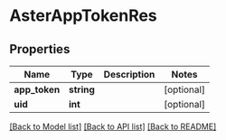 # AsterAppTokenRes

## Properties
Name | Type | Description | Notes
------------ | ------------- | ------------- | -------------
**app_token** | **string** |  | [optional] 
**uid** | **int** |  | [optional] 

[[Back to Model list]](../README.md#documentation-for-models) [[Back to API list]](../README.md#documentation-for-api-endpoints) [[Back to README]](../README.md)


